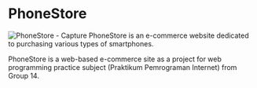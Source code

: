 # PhoneStore
![PhoneStore - Capture](https://user-images.githubusercontent.com/62165059/154850539-6ffd61be-6f87-4154-999e-1a40b1d71293.jpg)
PhoneStore is an e-commerce website dedicated to purchasing various types of smartphones.

PhoneStore is a web-based e-commerce site as a project for web programming practice subject (Praktikum Pemrograman Internet) from Group 14.
